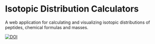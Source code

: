 # Isotopic Distribution Calculators

A web application for calculating and visualizing isotopic distributions of peptides, chemical formulas and masses.


[![DOI](https://zenodo.org/badge/779470286.svg)](https://doi.org/10.5281/zenodo.15170926)